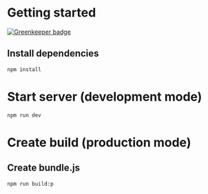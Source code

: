 # Getting started

[![Greenkeeper badge](https://badges.greenkeeper.io/jengeb/vue-boilerplate.svg)](https://greenkeeper.io/)

## Install dependencies

```
npm install
```

# Start server (development mode)

```
npm run dev
```

# Create build (production mode)

## Create bundle.js

```
npm run build:p
```
